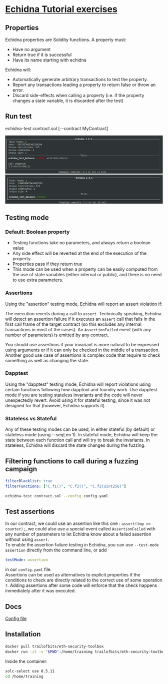# [Echidna Tutorial exercises](https://github.com/crytic/building-secure-contracts/tree/master/program-analysis/echidna)


## Properties

Echidna properties are Solidity functions. A property must:
- Have no argument
- Return true if it is successful
- Have its name starting with echidna

Echidna will:
- Automatically generate arbitrary transactions to test the property.
- Report any transactions leading a property to return false or throw an error.
- Discard side-effects when calling a property (i.e. if the property changes a state variable, it is discarded after the test)

## Run test

echidna-test contract.sol [--contract MyContract]

![](img/echidna-test.png)
![](img/echidna-test.passed.png)


## Testing mode

### Default: Boolean property 
- Testing functions take no parameters, and always return a boolean value
- Any side effect will be reverted at the end of the execution of the property. 
- Properties pass if they return true
- This mode can be used when a property can be easily computed from the use of state variables (either internal or public), and there is no need to use extra parameters.

### Assertions
Using the "assertion" testing mode, Echidna will report an assert violation if:

The execution reverts during a call to `assert`. Technically speaking, Echidna will detect an assertion failure if it executes an `assert` call that fails in the first call frame of the target contract (so this excludes any internal transactions in most of the cases).
An `AssertionFailed` event (with any number of parameters) is emitted by any contract.

You should use assertions if your invariant is more natural to be expressed using arguments or if it can only be checked in the middle of a transaction. Another good use case of assertions is complex code that require to check something as well as changing the state.

### Dapptest
Using the "dapptest" testing mode, Echidna will report violations using certain functions following how dapptool and foundry work. Use dapptest mode if you are testing stateless invariants and the code will never unexpectedly revert. Avoid using it for stateful testing, since it was not designed for that (however, Echidna supports it).

### Stateless vs Stateful
Any of these testing modes can be used, in either stateful (by default) or stateless mode (using --seqLen 1). In stateful mode, Echidna will keep the state between each function call and will try to break the invariants. In stateless, Echidna will discard the state changes during the fuzzing.


## Filtering functions to call during a fuzzing campaign

```yaml
filterBlacklist: true
filterFunctions: ["C.f1()", "C.f2()", "C.f2(uint256)"]
```
```bash
echidna-test contract.sol --config config.yaml  
```
## Test assertions
In our contract, we could use an assertion like this one : `assert(tmp >= counter);`, we could also use a special event called `AssertionFailed` with any number of parameters to let Echidna know about a failed assertion without using `assert`.  
To enable the assertion failure testing in Echidna, you can use `--test-mode assertion` directly from the command line, or add 
```yaml
testMode: assertion
```
in our `config.yaml` file.  
Assertions can be used as alternatives to explicit properties if the conditions to check are directly related to the correct use of some operation `f`. Adding assertions after some code will enforce that the check happens immediately after it was executed.


## Docs
[Config file](https://github.com/crytic/echidna/wiki/Config)  

## Installation

```bash
docker pull trailofbits/eth-security-toolbox
docker run -it -v "$PWD":/home/training trailofbits/eth-security-toolbox
```

Inside the container:
```bash
solc-select use 0.5.11
cd /home/training
```


